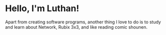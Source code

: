 # Hello, I'm Luthan!
Apart from creating software programs, another thing I love to do is to study and learn about Network, Rubix 3x3, and like reading comic shounen.
